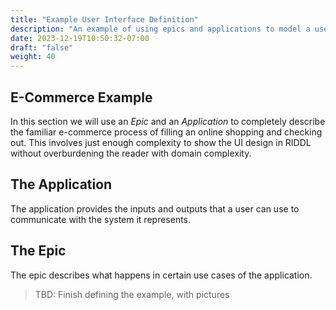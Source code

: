 ```yaml
---
title: "Example User Interface Definition"
description: "An example of using epics and applications to model a user interface"
date: 2023-12-19T10:50:32-07:00
draft: "false"
weight: 40
---
```


## E-Commerce Example
In this section we will use an _Epic_ and an _Application_ to
completely describe the familiar e-commerce process of filling
an online shopping and checking out. This involves just enough
complexity to show the UI design in RIDDL without overburdening
the reader with domain complexity.

## The Application
The application provides the inputs and outputs that a user
can use to communicate with the system it represents. 

## The Epic
The epic describes what happens in certain use cases of the
application.


> TBD: Finish defining the example, with pictures

